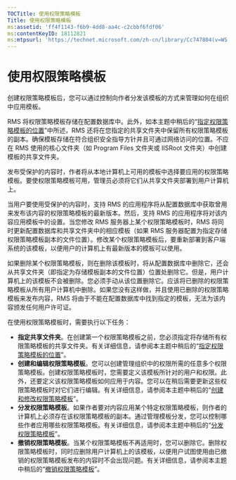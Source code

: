 ```yaml
---
TOCTitle: 使用权限策略模板
Title: 使用权限策略模板
ms:assetid: 'ff4f1143-f6b9-4dd8-aa4c-c2cbbf6fdf06'
ms:contentKeyID: 18112821
ms:mtpsurl: 'https://technet.microsoft.com/zh-cn/library/Cc747804(v=WS.10)'
---
```


使用权限策略模板
================

创建权限策略模板后，您可以通过控制向作者分发该模板的方式来管理如何在组织中应用模板。

RMS 将权限策略模板存储在配置数据库中。此外，如本主题中稍后的“[指定权限策略模板的位置](https://technet.microsoft.com/e1bee46d-33db-424f-ba45-1dcedcb883ab)”中所述，RMS 还将在您指定的共享文件夹中保留所有权限策略模板的副本。确保模板存储在符合组织安全指导方针并且可通过网络访问的位置。不应在 RMS 使用的核心文件夹（如 Program Files 文件夹或 IISRoot 文件夹）中创建模板的共享文件夹。

发布受保护的内容时，作者将从本地计算机上可用的模板中选择要应用的权限策略模板。要使权限策略模板可用，管理员必须将它们从共享文件夹部署到用户计算机上。

当用户要使用受保护的内容时，支持 RMS 的应用程序将从配置数据库中获取曾用来发布该内容的权限策略模板的最新版本。然后，支持 RMS 的应用程序将对该内容应用模板中的设置。当您修改 RMS 服务器上某个权限策略模板时，RMS 将同时更新配置数据库和共享文件夹中的相应模板（如果 RMS 服务器配置为指定存储权限策略模板副本的文件位置）。修改某个权限策略模板后，要重新部署到客户端系统的该模板，以便用户的计算机上有最新版本的模板可以使用。

如果删除某个权限策略模板，则在删除该模板时，将从配置数据库中删除它，还会从共享文件夹（即指定为存储模板副本的文件位置）位置处删除它。但是，用户计算机上的该模板不会被删除。您必须手动从该位置删除它。应该将已删除的权限策略模板从所有用户计算机中删除。如果您没有这样做，并且使用已删除的权限策略模板来发布内容，RMS 将由于不能在配置数据库中找到指定的模板，无法为该内容颁发任何用户许可证。

在使用权限策略模板时，需要执行以下任务：

-   **指定共享文件夹**。在创建第一个权限策略模板之前，您必须指定将存储所有权限策略模板的共享文件夹。有关详细信息，请参阅本主题中稍后的“[指定权限策略模板的位置](https://technet.microsoft.com/e1bee46d-33db-424f-ba45-1dcedcb883ab)”。
-   **创建和编辑权限策略模板**。您可以创建管理组织中的权限所需的任意多个权限策略模板。创建权限策略模板时，您需要定义该模板所针对的用户和权限。此外，还要定义该权限策略模板如何应用于内容。您可以在稍后需要更新这些权限策略模板时对它们进行编辑。有关详细信息，请参阅本主题中稍后的“[创建和修改权限策略模板](https://technet.microsoft.com/6014176f-ef71-4d29-b3e3-da129c18563d)”。
-   **分发权限策略模板**。如果作者要对内容应用某个特定权限策略模板，则作者的计算机上必须存在该权限策略模板的副本。通过管理模板分发，您可以控制哪些作者应用哪些权限策略模板。有关详细信息，请参阅本主题中稍后的“[分发权限策略模板](https://technet.microsoft.com/ae6fa26f-d744-4ac9-9eb1-728ffab87bfe)”。
-   **撤销权限策略模板**。当某个权限策略模板不再适用时，您可以删除它。删除权限策略模板时，同时应删除用户计算机上的该模板，以便用户试图使用由已撤销的权限策略模板发布的内容时不会出现问题。有关详细信息，请参阅本主题中稍后的“[撤销权限策略模板](https://technet.microsoft.com/32bf98c7-edda-4507-a4b8-4c11bddd6e60)”。
